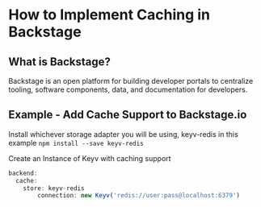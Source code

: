 # How to Implement Caching in Backstage

## What is Backstage?
Backstage is an open platform for building developer portals to centralize tooling, software components, data, and documentation for developers.

## Example - Add Cache Support to Backstage.io

Install whichever storage adapter you will be using, keyv-redis in this example
`npm install --save keyv-redis`

Create an Instance of Keyv with caching support
```js
backend:
  cache:
  	store: keyv-redis
		connection: new Keyv('redis://user:pass@localhost:6379')
```

